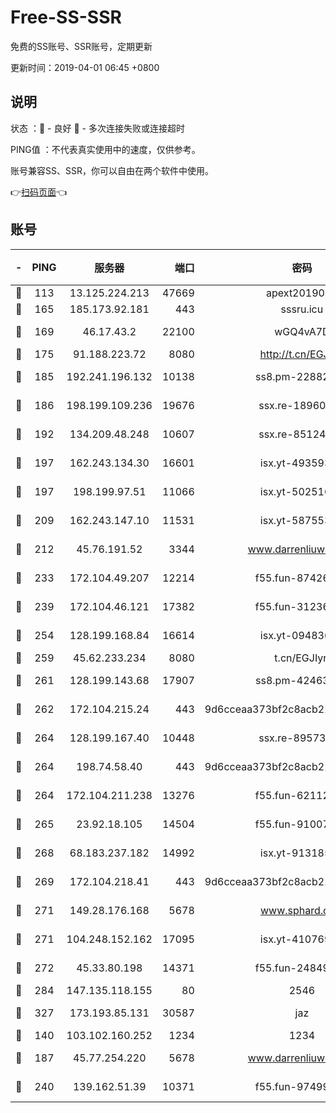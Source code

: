 # Free-SS-SSR

免费的SS账号、SSR账号，定期更新

更新时间：2019-04-01 06:45 +0800

## 说明

状态     ：🙂 - 良好 🙁 - 多次连接失败或连接超时

PING值   ：不代表真实使用中的速度，仅供参考。

账号兼容SS、SSR，你可以自由在两个软件中使用。

👉[扫码页面](https://liesauer.github.io/Free-SS-SSR/)👈

## 账号

|-|PING|服务器|端口|密码|加密方式|区域|
|:----:|:----:|:-----:|-----:|:----:|:----:|:----:|
|🙂|113|13.125.224.213|47669|apext2019001|chacha20|KR|
|🙂|165|185.173.92.181|443|sssru.icu|rc4-md5|RU|
|🙂|169|46.17.43.2|22100|wGQ4vA7D|aes-256-gcm|RU|
|🙂|175|91.188.223.72|8080|http://t.cn/EGJIyrl|rc4-md5|RU|
|🙂|185|192.241.196.132|10138|ss8.pm-22882604|aes-256-cfb|US|
|🙂|186|198.199.109.236|19676|ssx.re-18960694|aes-256-cfb|US|
|🙂|192|134.209.48.248|10607|ssx.re-85124094|aes-256-cfb|US|
|🙂|197|162.243.134.30|16601|isx.yt-49359357|aes-256-cfb|US|
|🙂|197|198.199.97.51|11066|isx.yt-50251647|aes-256-cfb|US|
|🙂|209|162.243.147.10|11531|isx.yt-58755378|aes-256-cfb|US|
|🙂|212|45.76.191.52|3344|www.darrenliuwei.com|aes-256-cfb|JP|
|🙂|233|172.104.49.207|12214|f55.fun-87426879|aes-256-cfb|SG|
|🙂|239|172.104.46.121|17382|f55.fun-31236609|aes-256-cfb|SG|
|🙂|254|128.199.168.84|16614|isx.yt-09483649|aes-256-cfb|SG|
|🙂|259|45.62.233.234|8080|t.cn/EGJIyrl|rc4-md5|CA|
|🙂|261|128.199.143.68|17907|ss8.pm-42463996|aes-256-cfb|SG|
|🙂|262|172.104.215.24|443|9d6cceaa373bf2c8acb22e60b6a58be6|aes-256-cfb|US|
|🙂|264|128.199.167.40|10448|ssx.re-89573938|aes-256-cfb|SG|
|🙂|264|198.74.58.40|443|9d6cceaa373bf2c8acb22e60b6a58be6|aes-256-cfb|US|
|🙂|264|172.104.211.238|13276|f55.fun-62112830|aes-256-cfb|US|
|🙂|265|23.92.18.105|14504|f55.fun-91007249|aes-256-cfb|US|
|🙂|268|68.183.237.182|14992|isx.yt-91318565|aes-256-cfb|SG|
|🙂|269|172.104.218.41|443|9d6cceaa373bf2c8acb22e60b6a58be6|aes-256-cfb|US|
|🙂|271|149.28.176.168|5678|www.sphard.com|aes-256-cfb|AU|
|🙂|271|104.248.152.162|17095|isx.yt-41076974|aes-256-cfb|SG|
|🙂|272|45.33.80.198|14371|f55.fun-24849539|aes-256-cfb|US|
|🙂|284|147.135.118.155|80|2546|chacha20|US|
|🙂|327|173.193.85.131|30587|jaz|aes-256-cfb|US|
|🙂|140|103.102.160.252|1234|1234|rc4-md5|JP|
|🙂|187|45.77.254.220|5678|www.darrenliuwei.com|aes-256-cfb|SG|
|🙂|240|139.162.51.39|10371|f55.fun-97499168|aes-256-cfb|SG|
